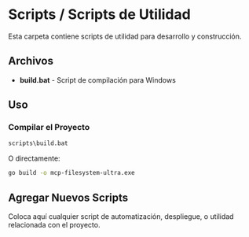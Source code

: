 # Scripts / Scripts de Utilidad

Esta carpeta contiene scripts de utilidad para desarrollo y construcción.

## Archivos

- **build.bat** - Script de compilación para Windows

## Uso

### Compilar el Proyecto

```cmd
scripts\build.bat
```

O directamente:

```bash
go build -o mcp-filesystem-ultra.exe
```

## Agregar Nuevos Scripts

Coloca aquí cualquier script de automatización, despliegue, o utilidad relacionada con el proyecto.
